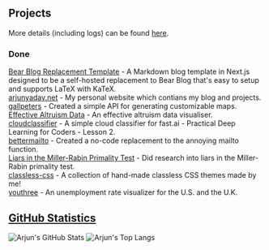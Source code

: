 ## Projects
More details (including logs) can be found [here](https://arjunyadav.net/projects).

### Done
[Bear Blog Replacement Template](https://github.com/y-arjun-y/bear-blog-replacement-template) - A Markdown blog template in Next.js designed to be a self-hosted replacement to Bear Blog that's easy to setup and supports LaTeX with KaTeX.   
[arjunyadav.net](https://github.com/y-arjun-y/arjunyadav) - My personal website which contians my blog and projects.  
[gallpeters](https://github.com/y-arjun-y/gallpeters) - Created a simple API for generating customizable maps.  
[Effective Altruism Data](https://github.com/hamishhuggard/ea_data_viz) - An effective altruism data visualiser.  
[cloudclassifier](https://github.com/y-arjun-y/cloudclassifier) - A simple cloud classifier for fast.ai - Practical Deep Learning for Coders - Lesson 2.  
[bettermailto](https://github.com/bettermailto/bettermailto) - Created a no-code replacement to the annoying mailto function.  
[Liars in the Miller-Rabin Primality Test](https://github.com/y-arjun-y/liars-miller-rabin) - Did research into liars in the Miller-Rabin primality test.  
[classless-css](https://github.com/y-arjun-y/classless-css) - A collection of hand-made classless CSS themes made by me!  
[youthree](https://github.com/y-arjun-y/youthree) - An unemployment rate visualizer for the U.S. and the U.K. 

## [GitHub Statistics](https://github.com/anuraghazra/github-readme-stats)
![Arjun's GitHub Stats](https://github-readme-stats.vercel.app/api?username=y-arjun-y&count_private=true&theme=default)
![Arjun's Top Langs](https://github-readme-stats.vercel.app/api/top-langs/?username=y-arjun-y)
